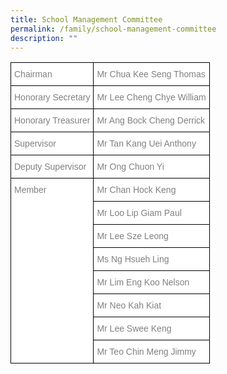 ```yaml
---
title: School Management Committee
permalink: /family/school-management-committee
description: ""
---
```

<style type="text/css">
.tg  {border-collapse:collapse;border-spacing:0;}
.tg td{border-color:black;border-style:solid;border-width:1px;font-family:Arial, sans-serif;font-size:14px;
  overflow:hidden;padding:10px 5px;word-break:normal;}
.tg th{border-color:black;border-style:solid;border-width:1px;font-family:Arial, sans-serif;font-size:14px;
  font-weight:normal;overflow:hidden;padding:10px 5px;word-break:normal;}
.tg .tg-lm9i{background-color:#FFF;color:#808080;text-align:left;vertical-align:top}
</style>
<table class="tg">
<thead>
  <tr>
    <th class="tg-lm9i">Chairman</th>
    <th class="tg-lm9i">Mr Chua Kee Seng Thomas</th>
  </tr>
</thead>
<tbody>
  <tr>
    <td class="tg-lm9i">Honorary Secretary</td>
    <td class="tg-lm9i">Mr Lee Cheng Chye William</td>
  </tr>
  <tr>
    <td class="tg-lm9i">Honorary Treasurer</td>
    <td class="tg-lm9i">Mr Ang Bock Cheng Derrick</td>
  </tr>
  <tr>
    <td class="tg-lm9i">Supervisor</td>
    <td class="tg-lm9i">Mr Tan Kang Uei Anthony</td>
  </tr>
  <tr>
    <td class="tg-lm9i">Deputy Supervisor</td>
    <td class="tg-lm9i">Mr Ong Chuon Yi</td>
  </tr>
  <tr>
    <td class="tg-lm9i" rowspan="8">Member</td>
    <td class="tg-lm9i">Mr Chan Hock Keng</td>
  </tr>
  <tr>
    <td class="tg-lm9i">Mr Loo Lip Giam Paul</td>
  </tr>
  <tr>
    <td class="tg-lm9i">Mr Lee Sze Leong</td>
  </tr>
  <tr>
    <td class="tg-lm9i">Ms Ng Hsueh Ling</td>
  </tr>
  <tr>
    <td class="tg-lm9i">Mr Lim Eng Koo Nelson</td>
  </tr>
  <tr>
    <td class="tg-lm9i">Mr Neo Kah Kiat</td>
  </tr>
  <tr>
    <td class="tg-lm9i">Mr Lee Swee Keng</td>
  </tr>
  <tr>
    <td class="tg-lm9i">Mr Teo Chin Meng Jimmy</td>
  </tr>
</tbody>
</table>